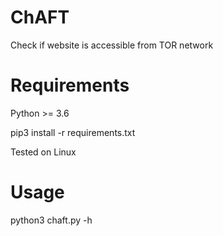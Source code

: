 # ChAFT
Check if website is accessible from TOR network

# Requirements
Python >= 3.6

pip3 install -r requirements.txt

Tested on Linux
# Usage
python3 chaft.py -h